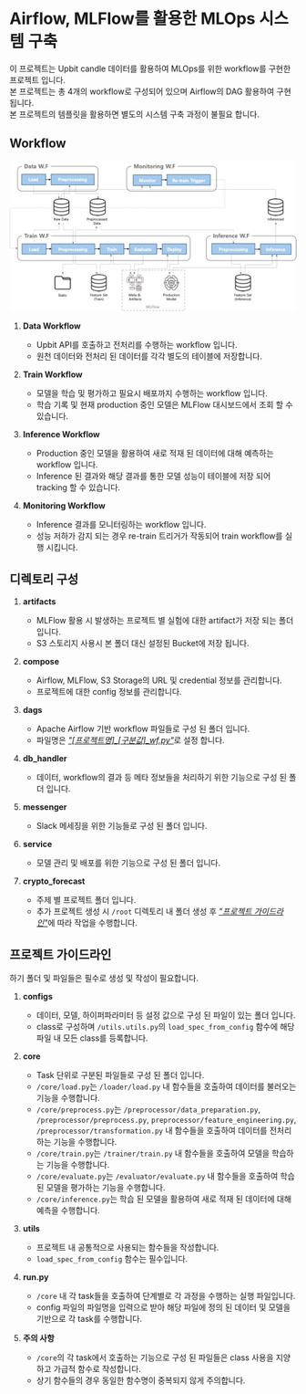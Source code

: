 # Airflow, MLFlow를 활용한 MLOps 시스템 구축

이 프로젝트는 Upbit candle 데이터를 활용하여 MLOps를 위한 workflow를 구현한 프로젝트 입니다.
<br>본 프로젝트는 총 4개의 workflow로 구성되어 있으며 Airflow의 DAG 활용하여 구현 됩니다.
<br>본 프로젝트의 템플릿을 활용하면 별도의 시스템 구축 과정이 불필요 합니다.


## Workflow

<img src="imgs/architecture.jpg" alt='아키텍처' witdh="80%">

1. **Data Workflow**
   - Upbit API를 호출하고 전처리를 수행하는 workflow 입니다.
   - 원천 데이터와 전처리 된 데이터를 각각 별도의 테이블에 저장합니다.
   
2. **Train Workflow**
   - 모델을 학습 및 평가하고 필요시 배포까지 수행하는 workflow 입니다.
   - 학습 기록 및 현재 production 중인 모델은 MLFlow 대시보드에서 조회 할 수 있습니다.
   
3. **Inference Workflow**
   - Production 중인 모델을 활용하여 새로 적재 된 데이터에 대해 예측하는 workflow 입니다.
   - Inference 된 결과와 해당 결과를 통한 모델 성능이 테이블에 저장 되어 tracking 할 수 있습니다.
   
4. **Monitoring Workflow**
   - Inference 결과를 모니터링하는 workflow 입니다.
   - 성능 저하가 감지 되는 경우 re-train 트리거가 작동되어 train workflow를 실행 시킵니다.
   

## 디렉토리 구성

1. **artifacts**
   - MLFlow 활용 시 발생하는 프로젝트 별 실험에 대한 artifact가 저장 되는 폴더 입니다.
   - S3 스토리지 사용시 본 폴더 대신 설정된 Bucket에 저장 됩니다.

2. **compose**
   - Airflow, MLFlow, S3 Storage의 URL 및 credential 정보를 관리합니다.
   - 프로젝트에 대한 config 정보를 관리합니다.
   
3. **dags**
   - Apache Airflow 기반 workflow 파일들로 구성 된 폴더 입니다.
   - 파일명은 <u>*"[프로젝트명]_[구분값]_wf.py"*</u>로 설정 합니다.
   
4. **db_handler**
   - 데이터, workflow의 결과 등 메타 정보들을 처리하기 위한 기능으로 구성 된 폴더 입니다.
   
5. **messenger**
   - Slack 메세징을 위한 기능들로 구성 된 폴더 입니다.
   
6. **service**
   - 모델 관리 및 배포를 위한 기능으로 구성 된 폴더 입니다.
   
7. **crypto_forecast**
   - 주제 별 프로젝트 폴더 입니다.
   - 추가 프로젝트 생성 시 `/root` 디렉토리 내 폴더 생성 후 <u>*"프로젝트 가이드라인"*</u>에 따라 작업을 수행합니다.

  
## 프로젝트 가이드라인

하기 폴더 및 파일들은 필수로 생성 및 작성이 필요합니다.

1. **configs**
   - 데이터, 모델, 하이퍼파라미터 등 설정 값으로 구성 된 파일이 있는 폴더 입니다.
   - class로 구성하며 `/utils.utils.py`의 `load_spec_from_config` 함수에 해당 파일 내 모든 class를 등록합니다.
   
2. **core**
   - Task 단위로 구분된 파일들로 구성 된 폴더 입니다.
   - `/core/load.py`는 `/loader/load.py` 내 함수들을 호출하여 데이터를 불러오는 기능을 수행합니다.
   - `/core/preprocess.py`는 `/preprocessor/data_preparation.py`, `/preprocessor/preprocess.py`, `preprocessor/feature_engineering.py`, `/preprocessor/transformation.py` 내 함수들을 호출하여 데이터를 전처리하는 기능을 수행합니다.
   - `/core/train.py`는 `/trainer/train.py` 내 함수들을 호출하여 모델을 학습하는 기능을 수행합니다.
   - `/core/evaluate.py`는 `/evaluator/evaluate.py` 내 함수들을 호출하여 학습 된 모델을 평가하는 기능을 수행합니다.
   - `/core/inference.py`는 학습 된 모델을 활용하여 새로 적재 된 데이터에 대해 예측을 수행합니다.
   
3. **utils**
   - 프로젝트 내 공통적으로 사용되는 함수들을 작성합니다.
   - `load_spec_from_config` 함수는 필수입니다.

4. **run.py**
   - `/core` 내 각 task들을 호출하여 단계별로 각 과정을 수행하는 실행 파일입니다.
   - config 파일의 파일명을 입력으로 받아 해당 파일에 정의 된 데이터 및 모델을 기반으로 각 task를 수행합니다.
   
5. **주의 사항**
   - `/core`의 각 task에서 호출하는 기능으로 구성 된 파일들은 class 사용을 지양하고 가급적 함수로 작성합니다.
   - 상기 함수들의 경우 동일한 함수명이 중복되지 않게 주의합니다.